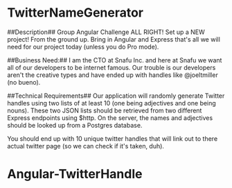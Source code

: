 # TwitterNameGenerator

##Description##
Group Angular Challenge
ALL RIGHT! Set up a NEW project! From the ground up. Bring in Angular and Express that's all we will need for our project today (unless you do Pro mode).

##Business Need:##
I am the CTO at Snafu Inc. and here at Snafu we want all of our developers to be internet famous. Our trouble is our developers aren't the creative types and have ended up with handles like @joeltmiller (no bueno).

##Technical Requirements##
Our application will randomly generate Twitter handles using two lists of at least 10 (one being adjectives and one being nouns). These two JSON lists should be retrieved from two different Express endpoints using $http. On the server, the names and adjectives should be looked up from a Postgres database.

You should end up with 10 unique twitter handles that will link out to there actual twitter page (so we can check if it's taken, duh).
# Angular-TwitterHandle
